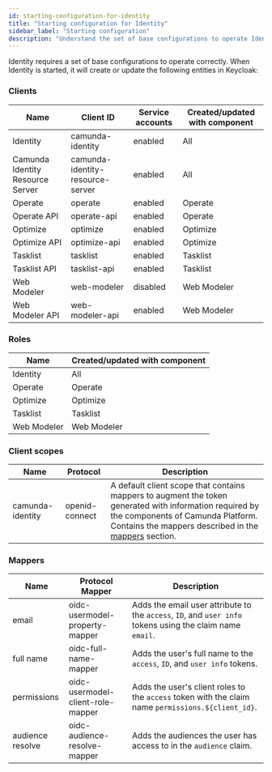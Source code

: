 ```yaml
---
id: starting-configuration-for-identity
title: "Starting configuration for Identity"
sidebar_label: "Starting configuration"
description: "Understand the set of base configurations to operate Identity correctly."
---
```


Identity requires a set of base configurations to operate correctly. When Identity is started, it will
create or update the following entities in Keycloak:

### Clients

| Name                             | Client ID                        | Service accounts | Created/updated with component |
| -------------------------------- | -------------------------------- | ---------------- | ------------------------------ |
| Identity                         | camunda-identity                 | enabled          | All                            |
| Camunda Identity Resource Server | camunda-identity-resource-server | enabled          | All                            |
| Operate                          | operate                          | enabled          | Operate                        |
| Operate API                      | operate-api                      | enabled          | Operate                        |
| Optimize                         | optimize                         | enabled          | Optimize                       |
| Optimize API                     | optimize-api                     | enabled          | Optimize                       |
| Tasklist                         | tasklist                         | enabled          | Tasklist                       |
| Tasklist API                     | tasklist-api                     | enabled          | Tasklist                       |
| Web Modeler                      | web-modeler                      | disabled         | Web Modeler                    |
| Web Modeler API                  | web-modeler-api                  | enabled          | Web Modeler                    |

### Roles

| Name        | Created/updated with component |
| ----------- | ------------------------------ |
| Identity    | All                            |
| Operate     | Operate                        |
| Optimize    | Optimize                       |
| Tasklist    | Tasklist                       |
| Web Modeler | Web Modeler                    |

### Client scopes

| Name             | Protocol       | Description                                                                                                                                                                                                     |
| ---------------- | -------------- | --------------------------------------------------------------------------------------------------------------------------------------------------------------------------------------------------------------- |
| camunda-identity | openid-connect | A default client scope that contains mappers to augment the token generated with information required by the components of Camunda Platform. Contains the mappers described in the [mappers](#mappers) section. |

### Mappers

| Name             | Protocol Mapper                   | Description                                                                                               |
| ---------------- | --------------------------------- | --------------------------------------------------------------------------------------------------------- |
| email            | oidc-usermodel-property-mapper    | Adds the email user attribute to the `access`, `ID`, and `user info` tokens using the claim name `email`. |
| full name        | oidc-full-name-mapper             | Adds the user's full name to the `access`, `ID`, and `user info` tokens.                                  |
| permissions      | oidc-usermodel-client-role-mapper | Adds the user's client roles to the `access` token with the claim name `permissions.${client_id}`.        |
| audience resolve | oidc-audience-resolve-mapper      | Adds the audiences the user has access to in the `audience` claim.                                        |

